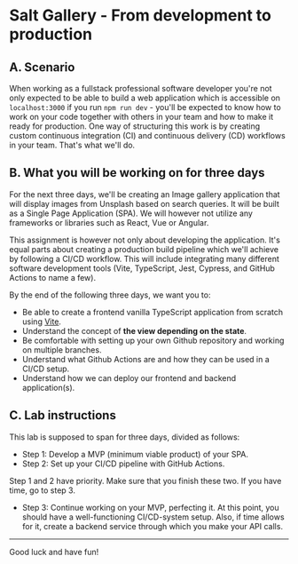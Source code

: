 # Salt Gallery - From development to production

## A. Scenario

When working as a fullstack professional software developer you're not only expected to be able to build a web application which is accessible on `localhost:3000` if you run `npm run dev` - you'll be expected to know how to work on your code together with others in your team and how to make it ready for production. One way of structuring this work is by creating custom continuous integration (CI) and continuous delivery (CD) workflows in your team. That's what we'll do.

## B. What you will be working on for three days

For the next three days, we'll be creating an Image gallery application that will display images from Unsplash based on search queries. It will be built as a Single Page Application (SPA). We will however not utilize any frameworks or libraries such as React, Vue or Angular.

This assignment is however not only about developing the application. It's equal parts about creating a production build pipeline which we'll achieve by following a CI/CD workflow. This will include integrating many different software development tools (Vite, TypeScript, Jest, Cypress, and GitHub Actions to name a few).

By the end of the following three days, we want you to:

- Be able to create a frontend vanilla TypeScript application from scratch using [Vite](https://vitejs.dev/).
- Understand the concept of **the view depending on the state**.
- Be comfortable with setting up your own Github repository and working on multiple branches.
- Understand what Github Actions are and how they can be used in a CI/CD setup.
- Understand how we can deploy our frontend and backend application(s).

## C. Lab instructions

This lab is supposed to span for three days, divided as follows:

- Step 1: Develop a MVP (minimum viable product) of your SPA.
- Step 2: Set up your CI/CD pipeline with GitHub Actions.

Step 1 and 2 have priority. Make sure that you finish these two. If you have time, go to step 3.

- Step 3: Continue working on your MVP, perfecting it. At this point, you should have a well-functioning CI/CD-system setup. Also, if time allows for it, create a backend service through which you make your API calls.

---

Good luck and have fun!
